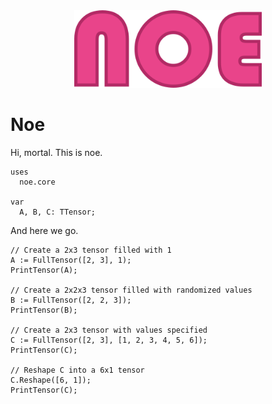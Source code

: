 <div align="center">
<img src="assets/noe-txt.png" alt="logo" width="300px"></img>
</div>

# Noe
Hi, mortal. This is noe.

```delphi
uses
  noe.core

var
  A, B, C: TTensor; 
```

And here we go.
```delphi
// Create a 2x3 tensor filled with 1
A := FullTensor([2, 3], 1);
PrintTensor(A);

// Create a 2x2x3 tensor filled with randomized values
B := FullTensor([2, 2, 3]);
PrintTensor(B);

// Create a 2x3 tensor with values specified
C := FullTensor([2, 3], [1, 2, 3, 4, 5, 6]);
PrintTensor(C);

// Reshape C into a 6x1 tensor
C.Reshape([6, 1]);
PrintTensor(C);
```